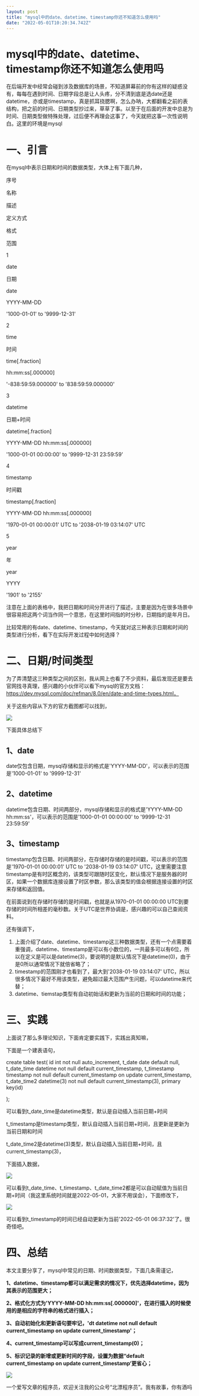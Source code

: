 ```yaml
---
layout: post
title: "mysql中的date、datetime、timestamp你还不知道怎么使用吗"
date: "2022-05-01T10:20:34.742Z"
---
```

mysql中的date、datetime、timestamp你还不知道怎么使用吗
========================================

在后端开发中经常会碰到涉及数据库的场景，不知道屏幕前的你有这样的疑惑没有，每每在遇到时间、日期字段总是让人头疼，分不清到底是选date还是datetime，亦或是timestamp，真是抓耳挠腮啊，怎么办呐，大都翻看之前的表结构，把之前的时间、日期类型抄过来，草草了事。以至于在后面的开发中总是为时间、日期类型做特殊处理，过后便不再理会这事了，今天就把这事一次性说明白。这里的环境是mysql

一、引言
====

在mysql中表示日期和时间的数据类型，大体上有下面几种，

序号

名称

描述

定义方式

格式

范围

1

date

日期

date

YYYY-MM-DD

'1000-01-01' to '9999-12-31'

2

time

时间

time\[.fraction\]

hh:mm:ss\[.000000\]

'-838:59:59.000000' to '838:59:59.000000'

3

datetime

日期+时间

datetime\[.fraction\]

YYYY-MM-DD hh:mm:ss\[.000000\]

'1000-01-01 00:00:00' to '9999-12-31 23:59:59'

4

timestamp

时间戳

timestamp\[.fraction\]

YYYY-MM-DD hh:mm:ss\[.000000\]

'1970-01-01 00:00:01' UTC to '2038-01-19 03:14:07' UTC

5

year

年

year

YYYY

'1901' to '2155'

注意在上面的表格中，我把日期和时间分开进行了描述，主要是因为在很多场景中很容易把这两个词当作同一个意思，在这里时间指的时分秒，日期指的是年月日。

比较常用的有date、datetime、timestamp，今天就对这三种表示日期和时间的类型进行分析，看下在实际开发过程中如何选择？

二、日期/时间类型
=========

为了弄清楚这三种类型之间的区别，我从网上也看了不少资料，最后发现还是要去官网找寻真理，感兴趣的小伙伴可以看下mysql的官方文档：https://dev.mysql.com/doc/refman/8.0/en/date-and-time-types.html，

关于这些内容从下方的官方截图都可以找到，

![](https://img2022.cnblogs.com/blog/985599/202204/985599-20220430213516654-532773611.png)

下面具体总结下

1、date
------

date仅包含日期，mysql存储和显示的格式是'YYYY-MM-DD'，可以表示的范围是'1000-01-01' to '9999-12-31'

2、datetime
----------

datetime包含日期、时间两部分，mysql存储和显示的格式是'YYYY-MM-DD hh:mm:ss'，可以表示的范围是'1000-01-01 00:00:00' to '9999-12-31 23:59:59'

3、timestamp
-----------

timestamp包含日期、时间两部分，在存储时存储的是时间戳，可以表示的范围是'1970-01-01 00:00:01' UTC to '2038-01-19 03:14:07' UTC，这里需要注意timestamp是有时区概念的，该类型可跟随时区变化，默认情况下是服务器的时区，如果一个数据库连接设置了时区参数，那么该类型的值会根据连接设置的时区来存储和返回值。

在前面说到在存储时存储的是时间戳，也就是从1970-01-01 00:00:00 UTC到要存储的时间所相差的毫秒数。关于UTC是世界协调是，感兴趣的可以自己查阅资料。

还有强调下，

1.  上面介绍了date、datetime、timestamp这三种数据类型，还有一个点需要着重强调，datetime、timestamp是可以有小数位的，一共最多可以有6位，所以在定义是可以是datetime(3)，要说明的是默认情况下是datetime(0)，由于是0所以通常情况下就倍省略了；
2.  timestamp的范围刚才也看到了，最大到'2038-01-19 03:14:07' UTC，所以很多情况下最好不用该类型，避免超过最大范围产生问题，可以datetime来代替；
3.  datetime、tiemstap类型有自动初始话和更新为当前的日期和时间的功能；

三、实践
====

上面说了那么多理论知识，下面肯定要实践下，实践出真知嘛，

下面是一个建表语句，

create table test(
 id int not null  auto\_increment,
 t\_date date default null,
 t\_date\_time datetime not null default current\_timestamp,
 t\_timestamp timestamp not null default current\_timestamp on update  current\_timestamp,
 t\_date\_time2 datetime(3) not null default current\_timestamp(3),
 primary key(id)
 
 );

可以看到t\_date\_time是datetime类型，默认是自动插入当前日期+时间

t\_timestamp是timestamp类型，默认自动插入当前日期+时间，且更新是更新为当前日期和时间

t\_date\_time2是datetime(3)类型，默认自动插入当前日期+时间，且current\_timestamp(3)，

下面插入数据，

![](https://img2022.cnblogs.com/blog/985599/202204/985599-20220430223559678-134773139.png)

可以看到t\_date\_time、t\_timestamp、t\_date\_time2都是可以自动赋值为当前日期+时间（我这里系统时间就是2022-05-01，大家不用误会），下面修改下，

![](https://img2022.cnblogs.com/blog/985599/202204/985599-20220430223803285-1530468922.png)

可以看到t\_timestamp的时间已经自动更新为当前'2022-05-01 06:37:32'了。很奇怪吧。

四、总结
====

本文主要分享了，mysql中常见的日期、时间数据类型，下面几条需谨记，

**1、datetime、timestamp都可以满足需求的情况下，优先选择datetime，因为其表示的范围更大；**

**2、格式化方式为'YYYY-MM-DD hh:mm:ss\[.000000\]'，在进行插入的时候使用的是相应的字符串的格式进行插入；**

**3、自动初始化和更新语句要牢记，'dt datetime not null default current\_timestamp on update current\_timestamp'；**

**4、current\_timestamp可以写成current\_timestamp(0)；**

**5、标识记录的新增或更新时间的字段，设置为数据“default current\_timestamp on update current\_timestamp‘更省心；**

**![](https://img2022.cnblogs.com/blog/985599/202204/985599-20220430224001638-1213134556.jpg)**

一个爱写文章的程序员，欢迎关注我的公众号“北漂程序员”。我有故事，你有酒吗